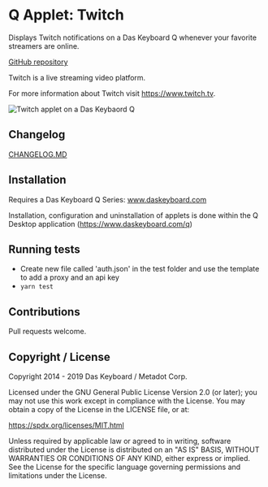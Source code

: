 # Q Applet: Twitch

Displays Twitch notifications on a Das Keyboard Q whenever your favorite streamers are online.

[GitHub repository](https://github.com/daskeyboard/daskeyboard-applet--twitch)

Twitch is a live streaming video platform.

For more information about Twitch visit <https://www.twitch.tv>.

![Twitch applet on a Das Keybaord Q](assets/image.png "Das Keyboard Twitch applet")

## Changelog

[CHANGELOG.MD](CHANGELOG.md)

## Installation

Requires a Das Keyboard Q Series: www.daskeyboard.com

Installation, configuration and uninstallation of applets is done within
the Q Desktop application (<https://www.daskeyboard.com/q>)

## Running tests

- Create new file called 'auth.json' in the test folder and use the template to add
a proxy and an api key
- `yarn test`

## Contributions

Pull requests welcome.

## Copyright / License

Copyright 2014 - 2019 Das Keyboard / Metadot Corp.

Licensed under the GNU General Public License Version 2.0 (or later);
you may not use this work except in compliance with the License.
You may obtain a copy of the License in the LICENSE file, or at:

   <https://spdx.org/licenses/MIT.html>

Unless required by applicable law or agreed to in writing, software
distributed under the License is distributed on an "AS IS" BASIS,
WITHOUT WARRANTIES OR CONDITIONS OF ANY KIND, either express or implied.
See the License for the specific language governing permissions and
limitations under the License.